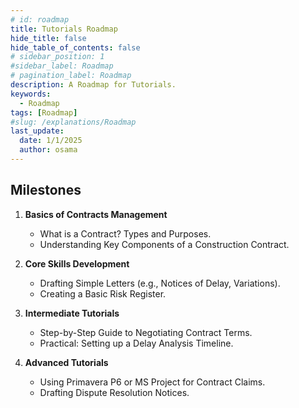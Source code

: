 ```yaml
---
# id: roadmap
title: Tutorials Roadmap
hide_title: false
hide_table_of_contents: false
# sidebar_position: 1
#sidebar_label: Roadmap
# pagination_label: Roadmap
description: A Roadmap for Tutorials.
keywords:
  - Roadmap
tags: [Roadmap]
#slug: /explanations/Roadmap
last_update:
  date: 1/1/2025
  author: osama
---
```


## Milestones

1. **Basics of Contracts Management**

   - What is a Contract? Types and Purposes.
   - Understanding Key Components of a Construction Contract.

2. **Core Skills Development**

   - Drafting Simple Letters (e.g., Notices of Delay, Variations).
   - Creating a Basic Risk Register.

3. **Intermediate Tutorials**

   - Step-by-Step Guide to Negotiating Contract Terms.
   - Practical: Setting up a Delay Analysis Timeline.

4. **Advanced Tutorials**

   - Using Primavera P6 or MS Project for Contract Claims.
   - Drafting Dispute Resolution Notices.
